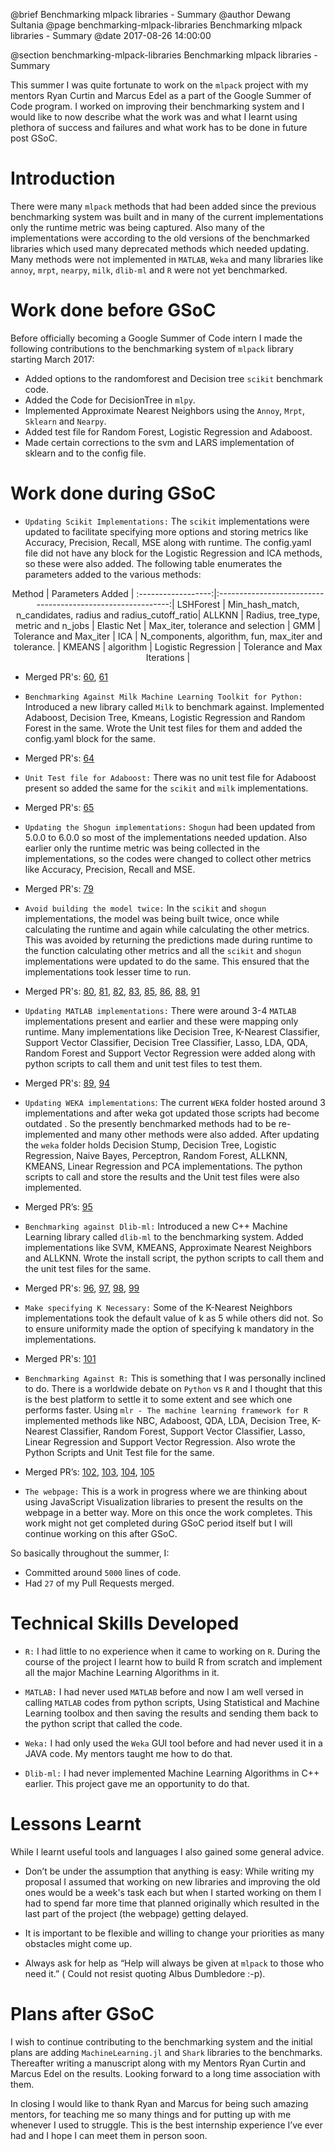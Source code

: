@brief Benchmarking mlpack libraries - Summary
@author Dewang Sultania
@page benchmarking-mlpack-libraries Benchmarking mlpack libraries - Summary
@date 2017-08-26 14:00:00

@section benchmarking-mlpack-libraries Benchmarking mlpack libraries - Summary

This summer I was quite fortunate to work on the `mlpack` project with my mentors Ryan Curtin and Marcus Edel as a part of the Google Summer of Code program. I worked on improving their benchmarking system and I would like to now describe what the work was and what I learnt using  plethora of success and failures and what work has to be done in future post GSoC.

# Introduction

There were many `mlpack` methods that had been added since the previous benchmarking system was built and in many of the current implementations only the runtime metric was being captured. Also many of the implementations were according to the old versions of the benchmarked libraries which used many deprecated methods which needed updating. Many methods were not implemented in `MATLAB`, `Weka` and many libraries like `annoy`, `mrpt`, `nearpy`, `milk`, `dlib-ml` and `R` were not yet benchmarked.

# Work done before GSoC

Before officially becoming a Google Summer of Code intern I made the following contributions to the benchmarking system of `mlpack` library starting March 2017:

 * Added options to the randomforest and Decision tree `scikit` benchmark code.
 * Added the Code for DecisionTree in `mlpy`.
 * Implemented Approximate Nearest Neighbors using the `Annoy`, `Mrpt`, `Sklearn` and `Nearpy`.
 * Added test file for Random Forest, Logistic Regression and Adaboost.
 * Made certain corrections to the svm and LARS implementation of sklearn and to the config file.

# Work done during GSoC

  - `Updating Scikit Implementations:` The `scikit` implementations were updated to facilitate specifying more options and storing metrics like Accuracy, Precision, Recall, MSE along with runtime. The config.yaml file did not have any block for the Logistic Regression and ICA methods, so these were also added. The following table enumerates the parameters added to the various methods:

<CENTER>
Method              | Parameters Added                                            |
:------------------:|:-----------------------------------------------------------:|
LSHForest           | Min_hash_match, n_candidates, radius and radius_cutoff_ratio|
ALLKNN              | Radius, tree_type, metric and n_jobs                        |
Elastic Net         | Max_iter, tolerance and selection                           |
GMM                 | Tolerance and Max_iter                                      |
ICA                 | N_components, algorithm, fun, max_iter and tolerance.       |
KMEANS              | algorithm                                                   |
Logistic Regression | Tolerance and Max Iterations                                |
</CENTER>

  * Merged PR's: [60](https://github.com/mlpack/benchmarks/pull/60), [61](https://github.com/mlpack/benchmarks/pull/61)

  - `Benchmarking Against Milk Machine Learning Toolkit for Python:` Introduced a new library called `Milk` to benchmark against. Implemented Adaboost, Decision Tree, Kmeans, Logistic Regression and Random Forest in the same. Wrote the Unit test files for them and added the config.yaml block for the same.

  * Merged PR's: [64](https://github.com/mlpack/benchmarks/pull/64)

  - `Unit Test file for Adaboost:` There was no unit test file for Adaboost present so added the same for the `scikit` and `milk` implementations.

  * Merged PR's: [65](https://github.com/mlpack/benchmarks/pull/65)

  - `Updating the Shogun implementations:` `Shogun` had been updated from 5.0.0 to 6.0.0 so most of the implementations needed updation. Also earlier only the runtime metric was being collected in the implementations, so the codes were changed to collect other metrics like Accuracy, Precision, Recall and MSE.

  * Merged PR's: [79](https://github.com/mlpack/benchmarks/pull/79)

  - `Avoid building the model twice:` In the `scikit` and `shogun` implementations, the model was being built twice, once while calculating the runtime and again while calculating the other metrics. This was avoided by returning the predictions made during runtime to the function calculating other metrics and all the `scikit` and `shogun` implementations were updated to do the same. This ensured that the implementations took lesser time to run.

  * Merged PR's: [80](https://github.com/mlpack/benchmarks/pull/80), [81](https://github.com/mlpack/benchmarks/pull/81), [82](https://github.com/mlpack/benchmarks/pull/82), [83](https://github.com/mlpack/benchmarks/pull/83), [85](https://github.com/mlpack/benchmarks/pull/85), [86](https://github.com/mlpack/benchmarks/pull/86), [88](https://github.com/mlpack/benchmarks/pull/88), [91](https://github.com/mlpack/benchmarks/pull/91)

  - `Updating MATLAB implementations:` There were around 3-4 `MATLAB` implementations present and earlier and these were mapping only runtime. Many implementations like Decision Tree, K-Nearest Classifier, Support Vector Classifier, Decision Tree Classifier, Lasso, LDA, QDA, Random Forest and Support Vector Regression were added along with python scripts to call them and unit test files to test them.

  * Merged PR's: [89](https://github.com/mlpack/benchmarks/pull/89), [94](https://github.com/mlpack/benchmarks/pull/94)

  - `Updating WEKA implementations`: The current `WEKA` folder hosted around 3 implementations and after weka got updated those scripts had become outdated . So the presently benchmarked methods had to be re-implemented and many other methods were also added. After updating the `weka` folder holds Decision Stump, Decision Tree, Logistic Regression, Naive Bayes, Perceptron, Random Forest, ALLKNN, KMEANS, Linear Regression and PCA implementations. The python scripts to call and store the results and the Unit test files were also implemented.

  * Merged PR’s: [95](https://github.com/mlpack/benchmarks/pull/95)

  - `Benchmarking against Dlib-ml:` Introduced a new C++ Machine Learning library called `dlib-ml` to the benchmarking system. Added implementations like SVM, KMEANS, Approximate Nearest Neighbors and ALLKNN. Wrote the install script, the python scripts to call them and the unit test files for the same.

  * Merged PR's: [96](https://github.com/mlpack/benchmarks/pull/96), [97](https://github.com/mlpack/benchmarks/pull/97), [98](https://github.com/mlpack/benchmarks/pull/98), [99](https://github.com/mlpack/benchmarks/pull/99)

  - `Make specifying K Necessary:` Some of the K-Nearest Neighbors implementations took the default value of k as 5 while others did not. So to ensure uniformity made the option of specifying k mandatory in the implementations.

  * Merged PR's: [101](https://github.com/mlpack/benchmarks/pull/101)

  - `Benchmarking Against R:` This is something that I was personally inclined to do. There is a worldwide debate on `Python` vs `R` and I thought that this is the best platform to settle it to some extent and see which one performs faster. Using `mlr - The machine learning framework for R` implemented methods like NBC, Adaboost, QDA, LDA, Decision Tree, K-Nearest Classifier, Random Forest, Support Vector Classifier, Lasso, Linear Regression and Support Vector Regression. Also wrote the Python Scripts and Unit Test file for the same.

  * Merged PR’s: [102](https://github.com/mlpack/benchmarks/pull/102), [103](https://github.com/mlpack/benchmarks/pull/103), [104](https://github.com/mlpack/benchmarks/pull/104), [105](https://github.com/mlpack/benchmarks/pull/105)

  - `The webpage:` This is a work in progress where we are thinking about using JavaScript Visualization libraries to present the results on the webpage in a better way. More on this once the work completes. This work might not get completed during GSoC period itself but I will continue working on this after GSoC.

So basically throughout the summer, I:
 * Committed around `5000` lines of code.
 * Had `27` of my Pull Requests merged.

# Technical Skills Developed

 * `R:` I had little to no experience when it came to working on `R`. During the course of the project I learnt how to build R from scratch and implement all the major Machine Learning Algorithms in it.

 * `MATLAB:`  I had never used `MATLAB` before and now I am well versed in calling `MATLAB` codes from python scripts, Using Statistical and Machine Learning toolbox and then saving the results and sending them back to the python script that called the code.

 * `Weka:` I had only used the `Weka` GUI tool before and had never used it in a JAVA code. My mentors taught me how to do that.

 * `Dlib-ml:` I had never implemented Machine Learning Algorithms in C++ earlier. This project gave me an opportunity to do that.

# Lessons Learnt

While I learnt useful tools and languages I also gained some general advice.

 * Don’t be under the assumption that anything is easy: While writing my proposal I assumed that working on new libraries and improving the old ones would be a week's task each but when I started working on them I had to spend far more time that planned originally which resulted in the last part of the project (the webpage) getting delayed.

 * It is important to be flexible and willing to change your priorities as many obstacles might come up.

 * Always ask for help as “Help will always be given at `mlpack` to those who need it.” ( Could not resist quoting Albus Dumbledore :-p).

# Plans after GSoC

I wish to continue contributing to the benchmarking system and the initial plans are adding `MachineLearning.jl` and `Shark` libraries to the benchmarks. Thereafter writing a manuscript along with my Mentors Ryan Curtin and Marcus Edel on the results. Looking forward to a long time association with them.

In closing I would like to thank Ryan and Marcus for being such amazing mentors, for teaching me so many things and for putting up with me whenever I used to struggle. This is the best internship experience I’ve ever had and I hope I can meet them in person soon.